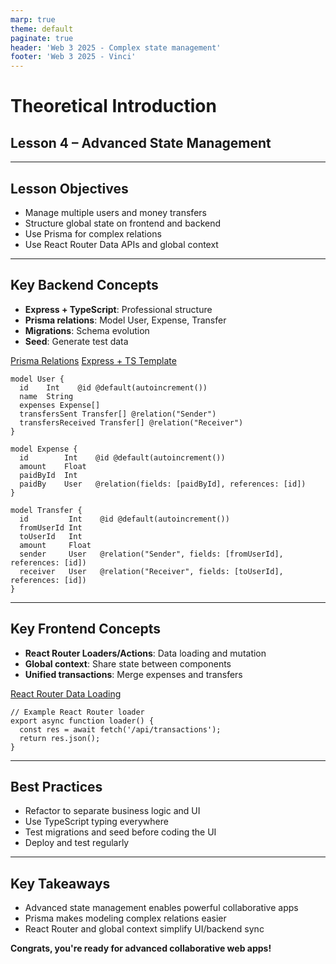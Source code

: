 ```yaml
---
marp: true
theme: default
paginate: true
header: 'Web 3 2025 - Complex state management'
footer: 'Web 3 2025 - Vinci'
---
```


# Theoretical Introduction

## Lesson 4 – Advanced State Management

---

## Lesson Objectives

- Manage multiple users and money transfers
- Structure global state on frontend and backend
- Use Prisma for complex relations
- Use React Router Data APIs and global context

---

## Key Backend Concepts

- **Express + TypeScript**: Professional structure
- **Prisma relations**: Model User, Expense, Transfer
- **Migrations**: Schema evolution
- **Seed**: Generate test data

[Prisma Relations](https://www.prisma.io/docs/orm/prisma-schema/data-model/relations)
[Express + TS Template](https://github.com/edwinhern/express-typescript)

```prisma
model User {
  id    Int    @id @default(autoincrement())
  name  String
  expenses Expense[]
  transfersSent Transfer[] @relation("Sender")
  transfersReceived Transfer[] @relation("Receiver")
}

model Expense {
  id        Int    @id @default(autoincrement())
  amount    Float
  paidById  Int
  paidBy    User   @relation(fields: [paidById], references: [id])
}

model Transfer {
  id         Int    @id @default(autoincrement())
  fromUserId Int
  toUserId   Int
  amount     Float
  sender     User   @relation("Sender", fields: [fromUserId], references: [id])
  receiver   User   @relation("Receiver", fields: [toUserId], references: [id])
}
```

---

## Key Frontend Concepts

- **React Router Loaders/Actions**: Data loading and mutation
- **Global context**: Share state between components
- **Unified transactions**: Merge expenses and transfers

[React Router Data Loading](https://reactrouter.com/en/main/routers/picking-a-router#data-loading)

```tsx
// Example React Router loader
export async function loader() {
  const res = await fetch('/api/transactions');
  return res.json();
}
```

---

## Best Practices

- Refactor to separate business logic and UI
- Use TypeScript typing everywhere
- Test migrations and seed before coding the UI
- Deploy and test regularly

---

## Key Takeaways

- Advanced state management enables powerful collaborative apps
- Prisma makes modeling complex relations easier
- React Router and global context simplify UI/backend sync

**Congrats, you're ready for advanced collaborative web apps!**
